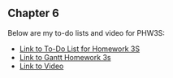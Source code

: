 ## Chapter 6
Below are my to-do lists and video for PHW3S:
* [Link to To-Do List for Homework 3S](https://cuny-my.sharepoint.com/:x:/g/personal/heidi_lunavicuna21_qmail_cuny_edu/EfdKVL2-kblJqzK72GZSVmcBfZ52y_UKMvidY1UcjacLEA?e=XoFIaS)
* [Link to Gantt Homework 3s](https://cuny-my.sharepoint.com/:x:/g/personal/heidi_lunavicuna21_qmail_cuny_edu/EbtUFRneT-NDhXl4F6_yrXQBoVyNF7wAH9LJxI9Ze2VSyQ?e=nwITYo)
* [Link to Video](https://www.dropbox.com/scl/fi/ykh4q4ggql1ypx1syteuk/PHW3recording.mov?rlkey=vyutk4ahu3ynb53e7xzltgo6e&st=dw2vsr6c&dl=0)